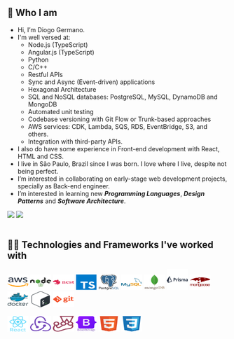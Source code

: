 ## 👨 Who I am
- Hi, I’m Diogo Germano.
- I'm well versed at:
  - Node.js (TypeScript)
  - Angular.js (TypeScript)
  - Python
  - C/C++
  - Restful APIs
  - Sync and Async (Event-driven) applications
  - Hexagonal Architecture
  - SQL and NoSQL databases: PostgreSQL, MySQL, DynamoDB and MongoDB
  - Automated unit testing
  - Codebase versioning with Git Flow or Trunk-based approaches
  - AWS services: CDK, Lambda, SQS, RDS, EventBridge, S3, and others.
  - Integration with third-party APIs.
- I also do have some experience in Front-end development with React, HTML and CSS.
- I live in São Paulo, Brazil since I was born. I love where I live, despite not being perfect.
- I’m interested in collaborating on early-stage web development projects, specially as Back-end engineer.
- I’m interested in learning new ***Programming Languages***, ***Design Patterns*** and ***Software Architecture***.

<div align="left">
  <a href="mailto:diogobsd@gmail.com" target="_blank"><img src="https://img.shields.io/badge/-Gmail-%23333?style=for-the-badge&logo=gmail&logoColor=white" target="_blank"></a>
  <a href="https://www.linkedin.com/in/diogogermano" target="_blank"><img src="https://img.shields.io/badge/-LinkedIn-%230077B5?style=for-the-badge&logo=linkedin&logoColor=white" target="_blank"></a>
</div>

<br>

## 👨‍🎓 Technologies and Frameworks I've worked with
<div align="left" style="display: inline_block">
  <img alt="Amazon Web Services" height="36" width="48" src="https://github.com/devicons/devicon/blob/master/icons/amazonwebservices/amazonwebservices-original-wordmark.svg">
<!--   <img alt="JS Vanilla" height="36" width="48" src="https://raw.githubusercontent.com/devicons/devicon/master/icons/javascript/javascript-plain.svg"> -->
  <img alt="Node JS" height="36" width="48" src="https://github.com/devicons/devicon/blob/master/icons/nodejs/nodejs-original-wordmark.svg">
  <img alt="Nest JS" height="36" width="48" src="https://github.com/devicons/devicon/blob/master/icons/nestjs/nestjs-original-wordmark.svg">
  <img alt="TypeScript" height="36" width="48" src="https://github.com/devicons/devicon/blob/master/icons/typescript/typescript-plain.svg">
  <img alt="PostgreSQL" height="36" width="48" src="https://github.com/devicons/devicon/blob/master/icons/postgresql/postgresql-original-wordmark.svg">
  <img alt="My SQL" height="36" width="48" src="https://github.com/devicons/devicon/blob/master/icons/mysql/mysql-original-wordmark.svg">
  <img alt="MongoDB" height="36" width="48" src="https://github.com/devicons/devicon/blob/master/icons/mongodb/mongodb-original-wordmark.svg">
  <img alt="Prisma" height="48" src="https://github.com/devicons/devicon/blob/master/icons/prisma/prisma-original-wordmark.svg">
<!--   <img alt="Sequelize" height="48" src="https://github.com/devicons/devicon/blob/master/icons/sequelize/sequelize-original-wordmark.svg"> -->
  <img alt="Mongoose" height="36" width="48" src="https://github.com/devicons/devicon/blob/master/icons/mongoose/mongoose-original-wordmark.svg">
  <img alt="Docker" height="36" width="48" src="https://github.com/devicons/devicon/blob/master/icons/docker/docker-original-wordmark.svg">
  <img alt="Bash" height="36" width="48" src="https://raw.githubusercontent.com/devicons/devicon/master/icons/bash/bash-original.svg">
  <img alt="Git" height="36" width="48" src="https://raw.githubusercontent.com/devicons/devicon/master/icons/git/git-plain-wordmark.svg">
  <br><br>
  <img alt="React" height="36" width="48" src="https://github.com/devicons/devicon/blob/master/icons/react/react-original-wordmark.svg">
  <img alt="Redux" height="36" width="48" src="https://github.com/devicons/devicon/blob/master/icons/redux/redux-original.svg">
  <img alt="JEST" height="36" width="48" src="https://github.com/devicons/devicon/blob/master/icons/jest/jest-plain.svg">
  <img alt="Bootstrap" height="36" width="48" src="https://github.com/devicons/devicon/blob/master/icons/bootstrap/bootstrap-original-wordmark.svg">
  <img alt="HTML 5" height="36" width="48" src="https://raw.githubusercontent.com/devicons/devicon/master/icons/html5/html5-original.svg">
  <img alt="CSS 3" height="36" width="48" src="https://raw.githubusercontent.com/devicons/devicon/master/icons/css3/css3-original.svg">
</div>

<br>
